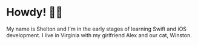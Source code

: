 # Howdy! 👋🏻

My name is Shelton and I'm in the early stages of learning Swift and iOS development. I live in Virginia with my girlfriend Alex and our cat, Winston.
